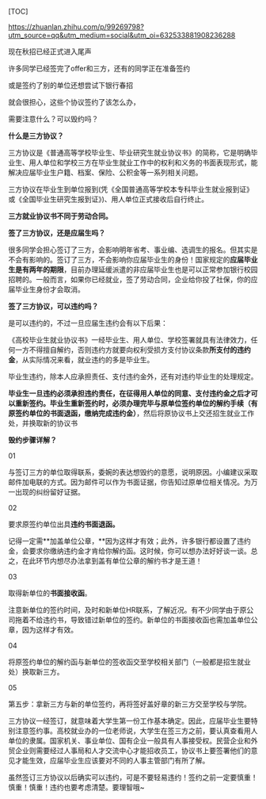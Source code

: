 [TOC]

https://zhuanlan.zhihu.com/p/99269798?utm_source=qq&utm_medium=social&utm_oi=632533881908236288

现在秋招已经正式进入尾声

许多同学已经签完了offer和三方，还有的同学正在准备签约

或是签约了别的单位还想尝试下银行春招

就会很担心，这些个协议签约了该怎么办，

需要注意什么？可以毁约吗？

**什么是三方协议？**

三方协议是《普通高等学校毕业生、毕业研究生就业协议书》的简称，它是明确毕业生、用人单位和学校三方在毕业生就业工作中的权利和义务的书面表现形式，能解决应届毕业生户籍、档案、保险、公积金等一系列相关问题。

三方协议在毕业生到单位报到(凭《全国普通高等学校本专科毕业生就业报到证》或《全国毕业生研究生报到证》)、用人单位正式接收后自行终止。

**三方就业协议书不同于劳动合同。**

**签了三方协议，还是应届生吗？**



很多同学会担心签订了三方，会影响明年省考、事业编、选调生的报名。但其实是不会有影响的。签订了三方，不会影响你应届毕业生的身份！国家规定的**应届毕业生是有两年的期限**，目前办理延缓派遣的非应届毕业生也是可以正常参加银行校园招聘的。一般而言，如果你已经就业，签了劳动合同，企业给你投了社保，你的应届毕业生身份才会取消。

**签了三方协议，可以违约吗？**

是可以违约的，不过一旦应届生违约会有以下后果：

《高校毕业生就业协议书》一经毕业生、用人单位、学校签署就具有法律效力，任何一方不得擅自解约，否则违约方就要向权利受损方支付协议条款**所支付的违约金**，从实际情况来看，就业违约的多是毕业生。

毕业生违约，除本人应承担责任、支付违约金外，还有对违约毕业生的处理规定。

**毕业生一旦违约必须承担违约责任，在征得用人单位的同意、支付违约金之后才可以重新签约。毕业生重新签约时，必须办理完毕与原单位签约单位的解约手续（有原签约单位的书面退函，缴纳完成违约金）**，然后将原协议书上交还招生就业工作处，并换取新的协议书

**毁约步骤详解？**

01



与签订三方的单位取得联系，委婉的表达想毁约的意愿，说明原因。小编建议采取邮件加电联的方式。因为邮件可以作为书面证据，你告知过原单位相关情况。为万一出现的纠纷留好证据。



02



要求原签约单位出具**违约书面退函。**

记得一定需**加盖单位公章，**因为这样才有效；此外，许多银行都设置了违约金，会要求你缴纳违约金才肯给你解约函。这时候，你可以想办法好好谈一谈。总之，在此环节内想尽办法拿到盖有单位公章的解约书才是王道！



03



取得新单位的**书面接收函**。

注意新单位的签约时间，及时和新单位HR联系，了解近况。有不少同学由于原公司拖着不给违约书，导致错过新单位的签约。新单位的书面接收函也需加盖单位公章，因为这样才有效。



04



将原签约单位的解约函与新单位的签收函交至学校相关部门（一般都是招生就业处）换取新三方。



05



第五步：拿新三方与新的单位签约，再将签好盖好章的新三方交至学校与学院。



三方协议一经签订，就意味着大学生第一份工作基本确定。因此，应届毕业生要特别注意签约事。高校就业办的一位老师说，大学生在签三方之前，要认真查看用人单位的隶属。国家机关、事业单位、国有企业一般具有人事接受权。民营企业和外贸企业则需要经过人事局和人才交流中心才能招收员工，协议书上要签署他们的意见才能生效，应届毕业生应该要对不同的人事主管部门有所了解。

虽然签订三方协议以后确实可以违约，可是不要轻易违约！签约之前一定要慎重！慎重！慎重！违约也要考虑清楚。要理智哦~